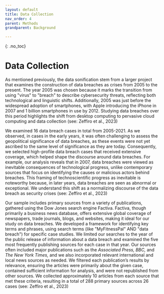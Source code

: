 ```yaml
---
layout: default
title: Data Collection
nav_order: 4
parent: Methods
grandparent: Background

---
```


{: .no_toc}  

# Data Collection
As mentioned previously, the data sonification stem from a larger project that examines the construction of data breaches as crises from 2005 to the present. The year 2005 was chosen because it marks the transition from using "virus" to "breach" to describe cybersecurity threats, reflecting both technological and linguistic shifts. Additionally, 2005 was just before the widespread adoption of smartphones, with Apple introducing the iPhone in 2007 and 1 billion smartphones in use by 2012. Studying data breaches over this period highlights the shift from desktop computing to pervasive cloud computing and data collection (see: Zeffiro et al., 2023) 

We examined 16 data breach cases in total from 2005-2021. As we observed, in cases in the early years, it was often challenging to assess the geopolitical significance of data breaches, as these events were not yet ascribed to the same level of significance as they are today. Consequently, we selected high-profile data breach cases that received extensive coverage, which helped shape the discourse around data breaches. For example, our analysis reveals that in 2007, data breaches were viewed as inevitable consequences of technological progress, unlike contemporary sources that focus on identifying the causes or malicious actors behind breaches. This framing of technoscientific progress as inevitable is noteworthy because, in later years, data breaches are seen as abnormal or exceptional. We understand this shift as a normalizing discourse of the data breach as security crises (see: Zeffiro et al., 2023) 

Our sample includes primary sources from a variety of publications, gathered using the Dow Jones search engine Factiva. Factiva, though primarily a business news database, offers extensive global coverage of newspapers, trade journals, blogs, and websites, making it ideal for our study on data breaches. We developed a framework for identifying key terms and phrases, using search terms (like "MyFitnessPal" AND "data breach") for specific case studies. We limited our searches to the year of the public release of information about a data breach and examined the five most frequently publishing sources for each case in that year. Our sources often included major publications such as the <em> Associated Press, BBC, </em> and <em> The New York Times, </em> and we also incorporated relevant international and local news sources as needed. We filtered each publication’s results by relevance, ensuring the articles were primarily about the given case, contained sufficient information for analysis, and were not republished from other sources. We collected approximately 10 articles from each source that met these criteria, resulting in a total of 288 primary sources across 26 cases (see: Zeffiro et al., 2023) 
